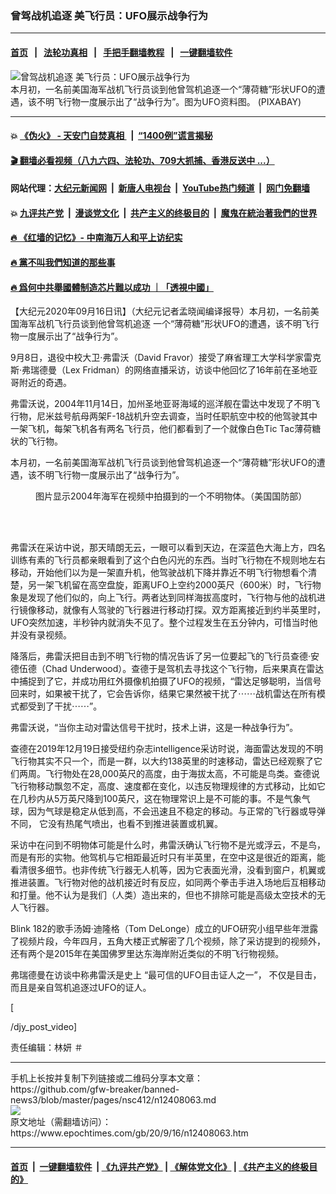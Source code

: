 ### 曾驾战机追逐 美飞行员：UFO展示战争行为
------------------------

#### [首页](https://github.com/gfw-breaker/banned-news3/blob/master/README.md) &nbsp;&nbsp;|&nbsp;&nbsp; [法轮功真相](https://github.com/begood0513/basic/blob/master/README.md)  &nbsp;&nbsp;|&nbsp;&nbsp; [手把手翻墙教程](https://github.com/gfw-breaker/guides/wiki)  &nbsp;&nbsp;|&nbsp;&nbsp; [一键翻墙软件](https://github.com/gfw-breaker/nogfw/blob/master/README.md)  



<div><img alt="曾驾战机追逐 美飞行员：UFO展示战争行为" class="attachment-djy_600_400 size-djy_600_400 wp-post-image" src="https://i.epochtimes.com/assets/uploads/2018/07/efbc070909068bcaa4593b3455df7608.jpg"/>
<div class="caption">
 本月初，一名前美国海军战机飞行员谈到他曾驾机追逐一个“薄荷糖”形状UFO的遭遇，该不明飞行物一度展示出了“战争行为”。图为UFO资料图。
(PIXABAY)
</div></div><hr/>

#### 💥 [《伪火》 - 天安门自焚真相 ](http://158.247.195.190:10000/videos/blog/weihuo.html)&nbsp; |&nbsp; [“1400例”谎言揭秘  ](http://158.247.195.190:10000/videos/blog/jiexi1400.html)

#### [ 🎬  翻墙必看视频（八九六四、法轮功、709大抓捕、香港反送中 ...）](https://github.com/gfw-breaker/links/blob/master/banned.md)

#### 网站代理：[大纪元新闻网](http://158.247.195.190:10080/gb/) &nbsp;|&nbsp; [新唐人电视台](http://158.247.195.190:8808/gb/)  &nbsp;|&nbsp; [YouTube热门频道](http://158.247.195.190/youtube.html) &nbsp;|&nbsp; [网门免翻墙](http://158.247.195.190:11000/show.aspx?name=ogHome)

#### 💥 [九评共产党](http://158.247.195.190:10000/videos/res/jiuping/)&nbsp; |&nbsp; [漫谈党文化](http://158.247.195.190:10000/videos/res/mtdwh/)&nbsp; |&nbsp; [共产主义的终极目的](http://158.247.195.190:10000/videos/res/zjmd/)&nbsp; |&nbsp; [魔鬼在統治著我們的世界](http://158.247.195.190:10000/videos/res/TheSpecter/)  

#### [ 🔥  《红墙的记忆》- 中南海万人和平上访纪实](http://158.247.195.190:10000/videos/news/../legend/index.html)

#### [ 🔥  黨不叫我們知道的那些事](http://158.247.195.190:10000/videos/news/truth02.html)

#### [ 🔥  爲何中共舉國體制造芯片難以成功 ｜「透視中國」](http://158.247.195.190:10000/videos/news/don03.html)

<div><p>
 【大纪元2020年09月16日讯】（大纪元记者孟晓闻编译报导）本月初，一名前美国海军战机飞行员谈到他曾驾机追逐 一个“薄荷糖”形状UFO的遭遇，该不明飞行物一度展示出了“战争行为”。
</p>
<p>
 9月8日，退役中校大卫·弗雷沃（David Fravor）接受了麻省理工大学科学家雷克斯·弗瑞德曼（Lex Fridman）的网络直播采访，访谈中他回忆了16年前在圣地亚哥附近的奇遇。
</p>
<p>
 弗雷沃说，2004年11月14日，加州圣地亚哥海域的巡洋舰在雷达中发现了不明飞行物，尼米兹号航母两架F-18战机升空去调查，当时任职航空中校的他驾驶其中一架飞机，每架飞机各有两名飞行员，他们都看到了一个就像白色Tic Tac薄荷糖状的飞行物。
</p>
<p>
 本月初，一名前美国海军战机飞行员谈到他曾驾机追逐一个“薄荷糖”形状UFO的遭遇，该不明飞行物一度展示出了“战争行为”。
</p>
<figure class="wp-caption aligncenter" id="attachment_12408115" style="width: 600px">
 <ok href="https://i.epochtimes.com/assets/uploads/2020/09/UFODoD.jpg">
  <img alt="" class="wp-image-12408115 size-large" src="https://i.epochtimes.com/assets/uploads/2020/09/UFODoD-600x338.jpg"/>
 </ok>
 <br/><figcaption class="wp-caption-text">
  图片显示2004年海军在视频中拍摄到的一个不明物体。（美国国防部）
 </figcaption><br/>
</figure><br/>
<p>
 弗雷沃在采访中说，那天晴朗无云，一眼可以看到天边，在深蓝色大海上方，四名训练有素的飞行员都亲眼看到了这个白色闪光的东西。当时飞行物在不规则地左右移动，开始他们以为是一架直升机，他驾驶战机下降并靠近不明飞行物想看个清楚，另一架飞机留在高空盘旋，距离UFO上空约2000英尺（600米）时，飞行物象是发现了他们似的，向上飞行。两者达到同样海拔高度时，飞行物与他的战机进行镜像移动，就像有人驾驶的飞行器进行移动打探。双方距离接近到约半英里时，UFO突然加速，半秒钟内就消失不见了。整个过程发生在五分钟内，可惜当时他并没有录视频。
</p>
<p>
 降落后，弗雷沃把目击到不明飞行物的情况告诉了另一位要起飞的飞行员查德·安德伍德（Chad Underwood）。查德于是驾机去寻找这个飞行物，后来果真在雷达中捕捉到了它，并成功用红外摄像机拍摄了UFO的视频，“雷达足够聪明，当信号回来时，如果被干扰了，它会告诉你，结果它果然被干扰了⋯⋯战机雷达在所有模式都受到了干扰⋯⋯”。
</p>
<p>
 弗雷沃说，“当你主动对雷达信号干扰时，技术上讲，这是一种战争行为”。
</p>
<p>
 查德在2019年12月19日接受纽约杂志intelligence采访时说，海面雷达发现的不明飞行物其实不只一个，而是一群，以大约138英里的时速移动，雷达已经观察了它们两周。飞行物处在28,000英尺的高度，由于海拔太高，不可能是鸟类。查德说飞行物移动飘忽不定，高度、速度都在变化，以违反物理规律的方式移动，比如它在几秒内从5万英尺降到100英尺，这在物理常识上是不可能的事。不是气象气球，因为气球是稳定从低到高，不会迅速且不稳定的移动。与正常的飞行器或导弹不同， 它没有热尾气喷出，也看不到推进装置或机翼。
</p>
<p>
 采访中在问到不明物体可能是什么时，弗雷沃确认飞行物不是光或浮云，不是鸟，而是有形的实物。他驾机与它相距最近时只有半英里，在空中这是很近的距离，能看清很多细节。也非传统飞行器无人机等，因为它表面光滑，没看到窗户，机翼或推进装置。飞行物对他的战机接近时有反应，如同两个拳击手进入场地后互相移动和打量。他不认为是我们（人类）造出来的，但也不排除可能是高级太空技术的无人飞行器。
</p>
<p>
 Blink 182的歌手汤姆·迪隆格（Tom DeLonge）成立的UFO研究小组早些年泄露了视频片段，今年四月，五角大楼正式解密了几个视频，除了采访提到的视频外，还有两个是2015年在美国佛罗里达东海岸附近类似的不明飞行物视频。
</p>
<p>
 弗瑞德曼在访谈中称弗雷沃是史上 “最可信的UFO目击证人之一”， 不仅是目击，而且是亲自驾机追逐过UFO的证人。
</p>
<p>
 [
</p>
<p>
 /djy_post_video]
</p>
<p>
 责任编辑：林妍 ＃
</p>
<p>
</p>
</div>
<hr/>
手机上长按并复制下列链接或二维码分享本文章：<br/>
https://github.com/gfw-breaker/banned-news3/blob/master/pages/nsc412/n12408063.md <br/>
<a href='https://github.com/gfw-breaker/banned-news3/blob/master/pages/nsc412/n12408063.md'><img src='https://github.com/gfw-breaker/banned-news3/blob/master/pages/nsc412/n12408063.md.png'/></a> <br/>
原文地址（需翻墙访问）：https://www.epochtimes.com/gb/20/9/16/n12408063.htm


------------------------
#### [首页](https://github.com/gfw-breaker/banned-news3/blob/master/README.md) &nbsp;|&nbsp; [一键翻墙软件](https://github.com/gfw-breaker/nogfw/blob/master/README.md) &nbsp;| [《九评共产党》](https://github.com/gfw-breaker/9ping.md/blob/master/README.md#九评之一评共产党是什么) | [《解体党文化》](https://github.com/gfw-breaker/jtdwh.md/blob/master/README.md) | [《共产主义的终极目的》](https://github.com/gfw-breaker/gczydzjmd.md/blob/master/README.md)


<img src='http://gfw-breaker.win/banned-news3/pages/nsc412/n12408063.md' width='0px' height='0px'/>
